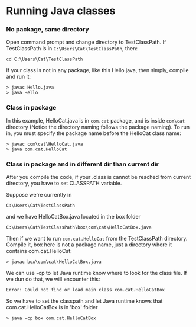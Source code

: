 # Running Java classes

### No package, same directory
Open command prompt and change directory to TestClassPath. If TestClassPath is in `C:\Users\Cat\TestClassPath`, then:

`cd C:\Users\Cat\TestClassPath` 

If your class is not in any package, like this Hello.java, then simply, compile and run it:

```
> javac Hello.java
> java Hello
```

### Class in package
In this example, HelloCat.java is in `com.cat` package, and is inside `com\cat` directory (Notice the directory naming follows the package naming). To run in, you must specify the package name before the HelloCat class name:

```
> javac com\cat\HelloCat.java
> java com.cat.HelloCat
```

### Class in package and in different dir than current dir
After you compile the code, if your .class is cannot be reached from current directory, you have to set CLASSPATH variable.

Suppose we're currently in 

`C:\Users\Cat\TestClassPath`

and we have HelloCatBox.java located in the box folder

`C:\Users\Cat\TestClassPath\box\com\cat\HelloCatBox.java`

Then if we want to run `com.cat.HelloCat` from the TestClassPath directory. Compile it, box here is not a package name, just a directory where it contains com.cat.HelloCat:

```
> javac box\com\cat\HelloCatBox.java
```

We can use -cp to let Java runtime know where to look for the class file. If we dun do that, we will encounter this:

`Error: Could not find or load main class com.cat.HelloCatBox`

So we have to set the classpath and let Java runtime knows that com.cat.HelloCatBox is in 'box' folder
```
> java -cp box com.cat.HelloCatBox
```
